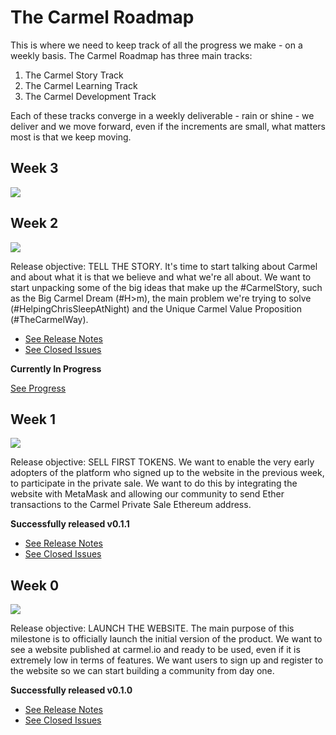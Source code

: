 # The Carmel Roadmap

This is where we need to keep track of all the progress we make - on a weekly basis. The Carmel Roadmap has three main tracks:

1. The Carmel Story Track
2. The Carmel Learning Track
3. The Carmel Development Track

Each of these tracks converge in a weekly deliverable - rain or shine - we deliver and we move forward, even if the increments are small, what matters most is that we keep moving.

## Week 3

[![](https://img.shields.io/badge/status-In%20Progress-orange.svg)](https://github.com/fluidtrends/carmel/milestone/3)

## Week 2

[![](https://img.shields.io/badge/status-In%20Progress-orange.svg)](https://github.com/fluidtrends/carmel/milestone/2)

Release objective: TELL THE STORY. It's time to start talking about Carmel and about what it is that we believe and what we're all about. We want to start unpacking some of the big ideas that make up the #CarmelStory, such as the Big Carmel Dream (#H>m), the main problem we're trying to solve (#HelpingChrisSleepAtNight) and the Unique Carmel Value Proposition (#TheCarmelWay).

- [See Release Notes](https://github.com/fluidtrends/carmel/releases/tag/v0.1.1)
- [See Closed Issues](https://github.com/fluidtrends/carmel/milestone/2)

**Currently In Progress**

[See Progress](https://github.com/fluidtrends/carmel/milestone/3)

## Week 1

[![](https://img.shields.io/badge/Status:-Complete-green.svg)](https://github.com/fluidtrends/carmel/milestone/2)

Release objective: SELL FIRST TOKENS. We want to enable the very early adopters of the platform who signed up to the website in the previous week, to participate in the private sale. We want to do this by integrating the website with MetaMask and allowing our community to send Ether transactions to the Carmel Private Sale Ethereum address.

**Successfully released v0.1.1**

- [See Release Notes](https://github.com/fluidtrends/carmel/releases/tag/v0.1.1)
- [See Closed Issues](https://github.com/fluidtrends/carmel/milestone/2?closed=1)

## Week 0

[![](https://img.shields.io/badge/Status:-Complete-green.svg)](https://github.com/fluidtrends/carmel/milestone/1)

Release objective: LAUNCH THE WEBSITE. The main purpose of this milestone is to officially launch the initial version of the product. We want to see a website published at carmel.io and ready to be used, even if it is extremely low in terms of features. We want users to sign up and register to the website so we can start building a community from day one.

**Successfully released v0.1.0**

- [See Release Notes](https://github.com/fluidtrends/carmel/releases/tag/v0.1.0)
- [See Closed Issues](https://github.com/fluidtrends/carmel/milestone/1?closed=1)
